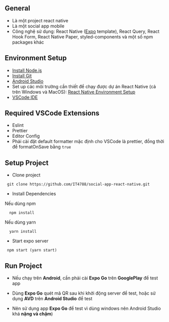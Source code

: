 ## General

-   Là một project react native
-   Là một social app mobile
-   Công nghệ sử dụng: React Native ([Expo](<[http](https://expo.dev/)>) template), React Query, React Hook Form, React Native Paper, styled-components và một số npm packages khác

## Environment Setup

-   [Install Node.js](https://nodejs.org/en/download/)
-   [Install Git](https://git-scm.com/book/en/v2/Getting-Started-Installing-Git)
-   [Android Studio](https://developer.android.com/studio)
-   Set up các môi trường cần thiết để chạy được dự án React Native (cả trên Windows và MacOS): [React Native Environment Setup](https://reactnative.dev/docs/environment-setup)
-   [VSCode IDE](https://code.visualstudio.com/)

## Required VSCode Extensions

-   Eslint
-   Prettier
-   Editor Config
-   Phải cài đặt default formatter mặc định cho VSCode là prettier, đồng thời để formatOnSave bằng `true`

## Setup Project

-   Clone project

```
 git clone https://github.com/IT4788/social-app-react-native.git
```

-   Install Dependencies

Nếu dùng npm

```
  npm install
```

Nếu dùng yarn

```
  yarn install
```

-   Start expo server

```
 npm start (yarn start)
```

## Run Project

-   Nếu chạy trên **Android**, cần phải cài **Expo Go** trên **GooglePlay** để test app

-   Dùng **Expo Go** quét mã QR sau khi khởi động server để test, hoặc sử dụng **AVD** trên **Android Studio** để test

-   Nên sử dụng app **Expo Go** để test vì dùng windows nên Android Studio khá **nặng và chậm**)
